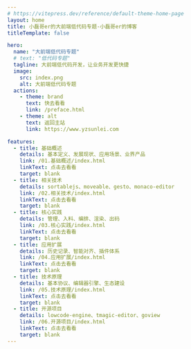 ```yaml
---
# https://vitepress.dev/reference/default-theme-home-page
layout: home
title: 小磊哥er的大前端低代码专题-小磊哥er的博客
titleTemplate: false

hero:
  name: "大前端低代码专题"
  # text: "低代码专题"
  tagline: 大前端低代码开发，让业务开发更快捷
  image:
    src: index.png
    alt: 大前端低代码专题
  actions:
    - theme: brand
      text: 快去看看
      link: /preface.html
    - theme: alt
      text: 返回主站
      link: https://www.yzsunlei.com

features:
  - title: 基础概述
    details: 基本定义、发展现状、应用场景、业界产品
    link: /01.基础概述/index.html
    linkText: 点击去看看
    target: blank
  - title: 相关技术
    details: sortablejs、moveable、gesto、monaco-editor
    link: /02.相关技术/index.html
    linkText: 点击去看看
    target: blank
  - title: 核心实践
    details: 管理、入料、编排、渲染、出码
    link: /03.核心实践/index.html
    linkText: 点击去看看
    target: blank
  - title: 应用扩展
    details: 历史记录、智能对齐、插件体系
    link: /04.应用扩展/index.html
    linkText: 点击去看看
    target: blank
  - title: 技术原理
    details: 基本协议、编辑器引擎、生态建设
    link: /05.技术原理/index.html
    linkText: 点击去看看
    target: blank
  - title: 开源项目
    details: lowcode-engine、tmagic-editor、goview
    link: /06.开源项目/index.html
    linkText: 点击去看看
    target: blank
---
```


